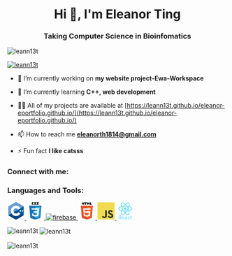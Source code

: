 <h1 align="center">Hi 👋, I'm Eleanor Ting</h1>
<h3 align="center">Taking Computer Science in Bioinfomatics</h3>

<p align="left"> <img src="https://komarev.com/ghpvc/?username=leann13t&label=Profile%20views&color=0e75b6&style=flat" alt="leann13t" /> </p>

<p align="left"> <a href="https://github.com/ryo-ma/github-profile-trophy"><img src="https://github-profile-trophy.vercel.app/?username=leann13t" alt="leann13t" /></a> </p>

- 🔭 I’m currently working on **my website project-Ewa-Workspace**

- 🌱 I’m currently learning **C++, web development**

- 👨‍💻 All of my projects are available at [https://leann13t.github.io/eleanor-eportfolio.github.io/](https://leann13t.github.io/eleanor-eportfolio.github.io/)

- 📫 How to reach me **eleanorth1814@gmail.com**

- ⚡ Fun fact **I like catsss**

<h3 align="left">Connect with me:</h3>
<p align="left">
</p>

<h3 align="left">Languages and Tools:</h3>
<p align="left"> <a href="https://www.w3schools.com/cpp/" target="_blank" rel="noreferrer"> <img src="https://raw.githubusercontent.com/devicons/devicon/master/icons/cplusplus/cplusplus-original.svg" alt="cplusplus" width="40" height="40"/> </a> <a href="https://www.w3schools.com/css/" target="_blank" rel="noreferrer"> <img src="https://raw.githubusercontent.com/devicons/devicon/master/icons/css3/css3-original-wordmark.svg" alt="css3" width="40" height="40"/> </a> <a href="https://firebase.google.com/" target="_blank" rel="noreferrer"> <img src="https://www.vectorlogo.zone/logos/firebase/firebase-icon.svg" alt="firebase" width="40" height="40"/> </a> <a href="https://www.w3.org/html/" target="_blank" rel="noreferrer"> <img src="https://raw.githubusercontent.com/devicons/devicon/master/icons/html5/html5-original-wordmark.svg" alt="html5" width="40" height="40"/> </a> <a href="https://developer.mozilla.org/en-US/docs/Web/JavaScript" target="_blank" rel="noreferrer"> <img src="https://raw.githubusercontent.com/devicons/devicon/master/icons/javascript/javascript-original.svg" alt="javascript" width="40" height="40"/> </a> <a href="https://reactjs.org/" target="_blank" rel="noreferrer"> <img src="https://raw.githubusercontent.com/devicons/devicon/master/icons/react/react-original-wordmark.svg" alt="react" width="40" height="40"/> </a> </p>

<p><img align="left" src="https://github-readme-stats.vercel.app/api/top-langs?username=leann13t&show_icons=true&locale=en&layout=compact" alt="leann13t" /></p>

<p>&nbsp;<img align="center" src="https://github-readme-stats.vercel.app/api?username=leann13t&show_icons=true&locale=en" alt="leann13t" /></p>

<p><img align="center" src="https://github-readme-streak-stats.herokuapp.com/?user=leann13t&" alt="leann13t" /></p>


<!---
Leann13t/Leann13t is a ✨ special ✨ repository because its `README.md` (this file) appears on your GitHub profile.
You can click the Preview link to take a look at your changes.
--->
